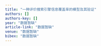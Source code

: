 ```yaml
---
title: "一种评价搜索引擎信息覆盖率的模型及其验证"
authors: []
authors-key: []
year: "数据暂缺"
article-link: "数据暂缺"
venue: "数据暂缺"
bibex: "数据暂缺"
---
```

